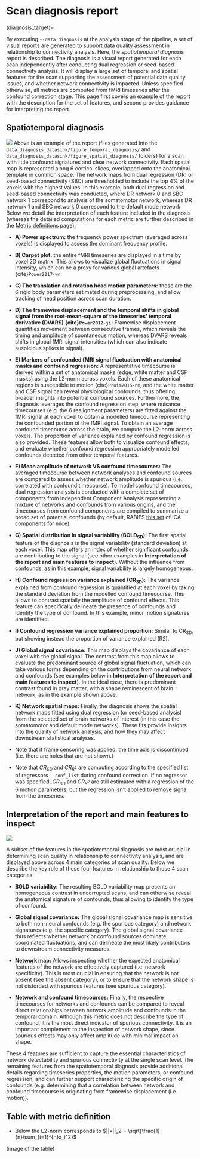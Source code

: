 # Scan diagnosis report
(diagnosis_target)=

By executing `--data_diagnosis` at the analysis stage of the pipeline, a set of visual reports are generated to support data quality assessment in relationship to connectivity analysis. Here, the *spatiotemporal diagnosis* report is described. The diagnosis is a visual report generated for each scan independently after conducting dual regression or seed-based connectivity analysis. It will display a large set of temporal and spatial features for the scan supporting the assessment of potential data quality issues, and whether network connectivity is impacted. Unless specified otherwise, all metrics are computed from fMRI timeseries after the confound correction stage. This page first covers an example of the report with the description for the set of features, and second provides guidance for interpreting the report.


## Spatiotemporal diagnosis
![](pics/spatiotemporal_diagnosis.png)
Above is an example of the report (files generated into the `data_diagnosis_datasink/figure_temporal_diagnosis/` and `data_diagnosis_datasink/figure_spatial_diagnosis/` folders) for a scan with little confound signatures and clear network connectivity. Each spatial map is represented along 6 cortical slices, overlapped onto the anatomical template in common space. The network maps from dual regression (DR) or seed-based connectivity (SBC) are thresholded to include the top 4% of the voxels with the highest values. In this example, both dual regression and seed-based connectivity was conducted, where DR network 0 and SBC network 1 correspond to analysis of the somatomotor network, whereas DR network 1 and SBC network 0 correspond to the default mode network. Below we detail the interpretation of each feature included in the diagnosis (whereas the detailed computations for each metric are further described in the [Metric definitions](metrics_target) page):

* **A) Power spectrum:** the frequency power spectrum (averaged across voxels) is displayed to assess the dominant frequency profile.

* **B) Carpet plot:** the entire fMRI timeseries are displayed in a time by voxel 2D matrix. This allows to visualize global fluctuations in signal intensity, which can be a proxy for various global artefacts {cite}`Power2017-wn`.

* **C) The translation and rotation head motion parameters:** those are the 6 rigid body parameters estimated during preprocessing, and allow tracking of head position across scan duration.

* **D) The framewise displacement and the temporal shifts in global signal from the root-mean-square of the timeseries’ temporal derivative (DVARS) {cite}`Power2012-ji`:** Framewise displacement quantifies movement between consecutive frames, which reveals the timing and amplitude of spontaneous motion, whereas DVARS reveals shifts in global fMRI signal intensities (which can also indicate suspicious spikes in signal).

* **E) Markers of confounded fMRI signal fluctuation with anatomical masks and confound regression:** A representative timecourse is derived within a set of anatomical masks (edge, white matter and CSF masks) using the L2-norm across voxels. Each of these anatomical regions is susceptible to motion {cite}`Pruim2015-nm`, and the white matter and CSF signal can reveal physiological confounds, thus offering broader insights into potential confound sources. Furthermore, the diagnosis leverages the confound regression step, where nuisance timecourses (e.g. the 6 realignment parameters) are fitted against the fMRI signal at each voxel to obtain a modelled timecourse representing the confounded portion of the fMRI signal. To obtain an average confound timecourse across the brain, we compute the L2-norm across voxels. The proportion of variance explained by confound regression is also provided. These features allow both to visualize confound effects, and evaluate whether confound regression appropriately modelled confounds detected from other temporal features.

* **F) Mean amplitude of network VS confound timecourses:** The averaged timecourse between network analyses and confound sources are compared to assess whether network amplitude is spurious (i.e. correlated with confound timecourse). To model confound timecourses, dual regression analysis is conducted with a complete set of components from Independent Component Analysis representing a mixture of networks and confounds from various origins, and the timecourses from confound components are compiled to summarize a broad set of potential confounds (by default, RABIES [this set](https://zenodo.org/record/5118030/files/melodic_IC.nii.gz) of ICA components for mice).

* **G) Spatial distribution in signal variability (BOLD<sub>SD</sub>):** The first spatial feature of the diagnosis is the signal variability (standard deviation) at each voxel. This map offers an index of whether significant confounds are contributing to the signal (see other examples in **Interpretation of the report and main features to inspect**). Without the influence from confounds, as in this example, signal variability is largely homogeneous. 

* **H) Confound regression variance explained (CR<sub>SD</sub>):** The variance explained from confound regression is quantified at each voxel by taking the standard deviation from the modelled confound timecourse. This allows to contrast spatially the amplitude of confound effects. This feature can specifically delineate the presence of confounds and identify the type of confound. In this example, minor motion signatures are identified.

* **I) Confound regression variance explained proportion:** Similar to CR<sub>SD</sub>, but showing instead the proportion of variance explained (R2).

* **J) Global signal covariance:** This map displays the covariance of each voxel with the global signal. The contrast from this map allows to evaluate the predominant source of global signal fluctuation, which can take various forms depending on the contributions from neural network and confounds (see examples below in **Interpretation of the report and main features to inspect**). In the ideal case, there is predominant contrast found in gray matter, with a shape reminescent of brain network, as in the example shown above.

* **K) Network spatial maps:** Finally, the diagnosis shows the spatial network maps fitted using dual regression (or seed-based analysis) from the selected set of brain networks of interest (in this case the somatomotor and default mode networks). These fits provide insights into the quality of network analysis, and how they may affect downstream statistical analyses.

* Note that if frame censoring was applied, the time axis is discontinued (i.e. there are holes that are not shown.)
* Note that $CR_{SD}$ and $CR_{R^2}$ are computing according to the specified list of regressors `--conf_list` during confound correction. If no regressor was specified, $CR_{SD}$ and $CR_{R^2}$ are still estimated with a regression of the 6 motion parameters, but the regression isn't applied to remove signal from the timeseries.

## Interpretation of the report and main features to inspect
![](pics/diagnosis_key_markers.png)

A subset of the features in the spatiotemporal diagnosis are most crucial in determining scan quality in relationship to connectivity analysis, and are displayed above across 4 main categories of scan quality. Below we describe the key role of these four features in relationship to those 4 scan categories:

* **BOLD variability:** The resulting BOLD variability map presents an homogeneous contrast in uncorrupted scans, and can otherwise reveal the anatomical signature of confounds, thus allowing to identify the type of confound.

* **Global signal covariance:** The global signal covariance map is sensitive to both non-neural confounds (e.g. the spurious category) and network signatures (e.g. the specific category). The global signal covariance thus reflects whether network or confound sources dominate coordinated fluctuations, and can delineate the most likely contributors to downstream connectivity measures.

* **Network map:** Allows inspecting whether the expected anatomical features of the network are effectively captured (i.e. network specificity). This is most crucial in ensuring that the network is not absent (see the absent category), or to ensure that the network shape is not distorded with spurious features (see spurious category).

* **Network and confound timecourses:** Finally, the respective timecourses for networks and confounds can be compared to reveal direct relationships between network amplitude and confounds in the temporal domain. Although this metric does not describe the type of confound, it is the most direct indicator of spurious connectivity. It is an important complement to the inspection of network shape, since spurious effects may only affect amplitude with minimal impact on shape.

These 4 features are sufficient to capture the essential characteristics of network detectability and spurious connectivity at the single scan level. The remaining features from the spatiotemporal diagnosis provide additional details regarding timeseries properties, the motion parameters, or confound regression, and can further support characterizing the specific origin of confounds (e.g. determining that a correlation between network and confound timecourse is originating from framewise displacement (i.e. motion)).

## Table with metric definition

* Below the L2-norm corresponds to $||x||_2 = \sqrt{\frac{1}{n}\sum_{i=1}^{n}x_i^2}$

(image of the table)